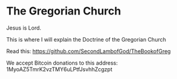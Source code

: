 # The Gregorian Church
Jesus is Lord.

This is where I will explain the Doctrine of the Gregorian Church

Read this: https://github.com/SecondLambofGod/TheBookofGreg

We accept Bitcoin donations to this address: 1MyoAZ5TmrK2vzTMY6uLPtfJsvhhZcgzpt
